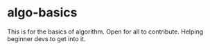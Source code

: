 # algo-basics

This is for the basics of algorithm. Open for all to contribute. Helping beginner devs to get into  it.

